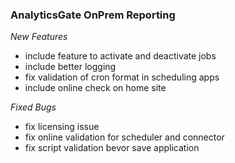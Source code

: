 ### AnalyticsGate OnPrem Reporting

*New Features*

- include feature to activate and deactivate jobs
- include better logging
- fix validation of cron format in scheduling apps
- include online check on home site

*Fixed Bugs*

- fix licensing issue
- fix online validation for scheduler and connector
- fix script validation bevor save application
